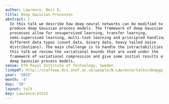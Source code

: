 ```yaml
---
author: Lawrence, Neil D.
title: Deep Gaussian Processes
abstract: |
  In this talk we describe how deep neural networks can be modified to
  produce deep Gaussian process models. The framework of deep Gaussian
  processes allow for unsupervised learning, transfer learning,
  semi-supervised learning, multi-task learning and principled handling of
  different data types (count data, binary data, heavy tailed noise
  distributions). The main challenge is to handle the intractabilities. In
  this talk we review the variational bounds that are used under the
  framework of variational compression and give some initial results of
  deep Gaussian process models.
venue: KTH Royal Institute of Technology, Sweden
linkpdf: http://staffwww.dcs.shef.ac.uk/people/N.Lawrence/talks/deepgp_kth15.pdf
year: '2015'
month: '4'
day: '30'
layout: talk
key: Lawrence:kth15
---
```

